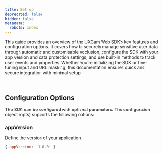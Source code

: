 ```yaml
---
title: Set up
deprecated: false
hidden: false
metadata:
  robots: index
---
```

This guide provides an overview of the UXCam Web SDK’s key features and configuration options. It covers how to securely manage sensitive user data through automatic and customisable occlusion, configure the SDK with your app version and data protection settings, and use built-in methods to track user events and properties. Whether you’re initializing the SDK or fine-tuning input and URL masking, this documentation ensures quick and secure integration with minimal setup.

<br />

## Configuration Options

The SDK can be configured with optional parameters. The configuration object (opts) supports the following options:

### appVersion

Define the version of your application.

```javascript
{ appVersion: '1.0.0' }
```
